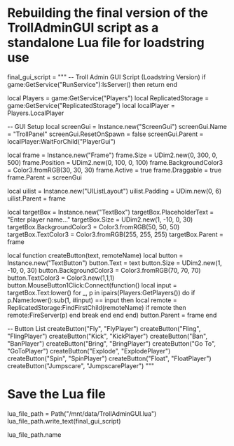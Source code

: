 # Rebuilding the final version of the TrollAdminGUI script as a standalone Lua file for loadstring use
final_gui_script = """
-- Troll Admin GUI Script (Loadstring Version)
if game:GetService("RunService"):IsServer() then return end

local Players = game:GetService("Players")
local ReplicatedStorage = game:GetService("ReplicatedStorage")
local localPlayer = Players.LocalPlayer

-- GUI Setup
local screenGui = Instance.new("ScreenGui")
screenGui.Name = "TrollPanel"
screenGui.ResetOnSpawn = false
screenGui.Parent = localPlayer:WaitForChild("PlayerGui")

local frame = Instance.new("Frame")
frame.Size = UDim2.new(0, 300, 0, 500)
frame.Position = UDim2.new(0, 100, 0, 100)
frame.BackgroundColor3 = Color3.fromRGB(30, 30, 30)
frame.Active = true
frame.Draggable = true
frame.Parent = screenGui

local uilist = Instance.new("UIListLayout")
uilist.Padding = UDim.new(0, 6)
uilist.Parent = frame

local targetBox = Instance.new("TextBox")
targetBox.PlaceholderText = "Enter player name..."
targetBox.Size = UDim2.new(1, -10, 0, 30)
targetBox.BackgroundColor3 = Color3.fromRGB(50, 50, 50)
targetBox.TextColor3 = Color3.fromRGB(255, 255, 255)
targetBox.Parent = frame

local function createButton(text, remoteName)
    local button = Instance.new("TextButton")
    button.Text = text
    button.Size = UDim2.new(1, -10, 0, 30)
    button.BackgroundColor3 = Color3.fromRGB(70, 70, 70)
    button.TextColor3 = Color3.new(1,1,1)
    button.MouseButton1Click:Connect(function()
        local input = targetBox.Text:lower()
        for _, p in ipairs(Players:GetPlayers()) do
            if p.Name:lower():sub(1, #input) == input then
                local remote = ReplicatedStorage:FindFirstChild(remoteName)
                if remote then
                    remote:FireServer(p)
                end
                break
            end
        end
    end)
    button.Parent = frame
end

-- Button List
createButton("Fly", "FlyPlayer")
createButton("Fling", "FlingPlayer")
createButton("Kick", "KickPlayer")
createButton("Ban", "BanPlayer")
createButton("Bring", "BringPlayer")
createButton("Go To", "GoToPlayer")
createButton("Explode", "ExplodePlayer")
createButton("Spin", "SpinPlayer")
createButton("Float", "FloatPlayer")
createButton("Jumpscare", "JumpscarePlayer")
"""

# Save the Lua file
lua_file_path = Path("/mnt/data/TrollAdminGUI.lua")
lua_file_path.write_text(final_gui_script)

lua_file_path.name
